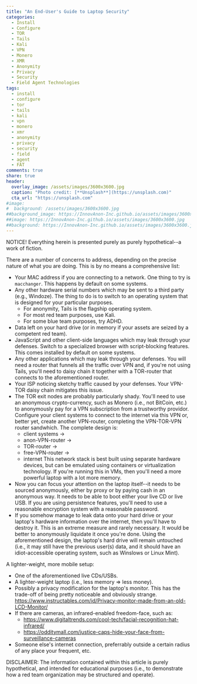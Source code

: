 ```yaml
---
title: "An End-User's Guide to Laptop Security"
categories:
  - Install
  - Configure
  - TOR
  - Tails
  - Kali
  - VPN
  - Monero
  - XMR
  - Anonymity
  - Privacy
  - Security
  - Field Agent Technologies
tags:
  - install
  - configure
  - tor
  - tails
  - kali
  - vpn
  - monero
  - xmr
  - anonymity
  - privacy
  - security
  - field
  - agent
  - FAT
comments: true
share: true
header:
  overlay_image: /assets/images/3600x3600.jpg
  caption: "Photo credit: [**Unsplash**](https://unsplash.com)"
  cta_url: "https://unsplash.com"
#image:
#  background: /assets/images/3600x3600.jpg
##background_image: https://InnovAnon-Inc.github.io/assets/images/3600x3600.jpg
##image: https://InnovAnon-Inc.github.io/assets/images/3600x3600.jpg
##background: https://InnovAnon-Inc.github.io/assets/images/3600x3600.jpg
---
```


NOTICE! Everything herein is presented purely as purely hypothetical--a work of fiction.



There are a number of concerns to address, depending on the precise nature of what you are doing. This is by no means a comprehensive list:
  - Your MAC address if you are connecting to a network.
    One thing to try is `macchanger`.
    This happens by default on some systems.
  - Any other hardware serial numbers which may be sent to a third party (e.g., Windoze).
    The thing to do is to switch to an operating system that is designed for your particular purposes.
      - For anonymity, Tails is the flagship operating system.
      - For most red team purposes, use Kali.
      - For some blue team purposes, try ADHD.
  - Data left on your hard drive (or in memory if your assets are seized by a competent red team).
  - JavaScript and other client-side languages which may leak through your defenses.
    Switch to a specialized browser with script-blocking features.
    This comes installed by default on some systems.
  - Any other applications which may leak through your defenses.
    You will need a router that funnels all the traffic over VPN and, if you're not using Tails, you'll need to daisy chain it together with a TOR-router that connects to the aforementioned router.
  - Your ISP noticing sketchy traffic caused by your defenses.
    Your VPN-TOR daisy chain mitigates this issue.
  - The TOR exit nodes are probably particularly shady.
    You'll need to use an anonymous crypto-currency, such as Monero (i.e., not BitCoin, etc.) to anonymously pay for a VPN subscription from a trustworthy providor.
    Configure your client systems to connect to the internet via this VPN or, better yet, create another VPN-router, completing the VPN-TOR-VPN router sandwhich.
    The complete design is:
      - client systems   ->
      - anon-VPN-router  ->
      - TOR-router       ->
      - free-VPN-router  ->
      - internet
    This network stack is best built using separate hardware devices, but can be emulated using containers or virtualization technology.
    If you're running this in VMs, then you'll need a more powerful laptop with a lot more memory.
  - Now you can focus your attention on the laptop itself--it needs to be sourced anonymously, either by proxy or by paying cash in an anonymous way.
    It needs to be able to boot either your live CD or live USB.
    If you are using persistence features, you'll need to use a reasonable encryption system with a reasonable password.
  - If you somehow manage to leak data onto your hard drive or your laptop's hardware information over the internet, then you'll have to destroy it.
    This is an extreme measure and rarely necessary.
    It would be better to anonymously liquidate it once you're done.
    Using the aforementioned design, the laptop's hard drive will remain untouched (i.e., it may still have the previous user(s) data, and it should have an idiot-accessible operating system, such as Winslows or Linux Mint).

A lighter-weight, more mobile setup:
  - One of the aforementioned live CDs/USBs.
  - A lighter-weight laptop (i.e., less memory => less money).
  - Possibly a privacy modification for the laptop's monitor.
    This has the trade-off of being pretty noticeable and obviously strange.
    https://www.instructables.com/id/Privacy-monitor-made-from-an-old-LCD-Monitor/
  - If there are cameras, an infrared-enabled freedom-face, such as:
      - https://www.digitaltrends.com/cool-tech/facial-recognition-hat-infrared/
      - https://odditymall.com/justice-caps-hide-your-face-from-surveillance-cameras
  - Someone else's internet connection, preferrably outside a certain radius of any place your frequent, etc.

DISCLAIMER:
The information contained within this article is purely hypothetical,
and intended for educational purposes
(i.e., to demonstrate how a red team organization may be structured and operate).
